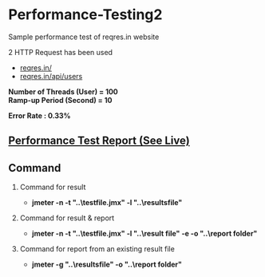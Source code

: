# Performance-Testing2
Sample performance test of reqres.in website

2 HTTP Request has been used
- [reqres.in/](https://reqres.in/)
- [reqres.in/api/users](https://reqres.in/api/users)

**Number of Threads (User) = 100** <br />
**Ramp-up Period (Second) = 10**

**Error Rate : 0.33%**

## [Performance Test Report (See Live)](https://performance-test2-sakib.netlify.app/) 

## Command

1) Command for result
   - **jmeter -n -t "..\testfile.jmx" -l "..\resultsfile"**

2) Command for result & report
   - **jmeter -n -t "..\testfile.jmx" -l "..\result file" -e -o "..\report folder"**

3) Command for report from an existing result file
   - **jmeter -g "..\resultsfile" -o "..\report folder"**
